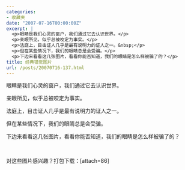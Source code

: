 ```yaml
---
categories:
- 收藏夹
date: "2007-07-16T00:00:00Z"
excerpt: |
  <p>眼睛是我们心灵的窗户，我们通过它去认识世界。</p>
  <p>亲眼所见，似乎总被咬定为事实。</p>
  <p>法庭上，目击证人几乎是最有说明力的证人之一。&nbsp;</p>
  <p>但在某些情况下，我们的眼睛总是会受骗。</p>
  <p>下边来看看这几张图片，看看你能否知道，我们的眼睛是怎么样被骗了的？</p>
title: 经典错觉图片
url: /posts/20070716-137.html
---
```

眼睛是我们心灵的窗户，我们通过它去认识世界。

亲眼所见，似乎总被咬定为事实。

法庭上，目击证人几乎是最有说明力的证人之一。

但在某些情况下，我们的眼睛总是会受骗。

下边来看看这几张图片，看看你能否知道，我们的眼睛是怎么样被骗了的？

&nbsp;

对这些图片感兴趣？打包下载：[attach=86]